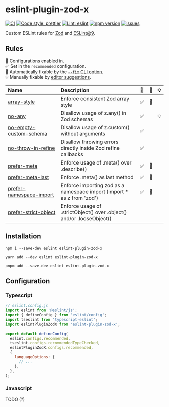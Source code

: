 # eslint-plugin-zod-x

[![CI][CIBadge]][CIURL]
[![Code style: prettier][CodeStyleBadge]][CodeStyleURL]
[![Lint: eslint][lintBadge]][lintURL]
[![npm version][npmVersionBadge]][npmVersionURL]
[![issues][issuesBadge]][issuesURL]

[CIBadge]: https://img.shields.io/github/actions/workflow/status/marcalexiei/eslint-plugin-zod-x/ci.yml?style=for-the-badge&logo=github&event=push&label=CI
[CIURL]: https://github.com/marcalexiei/eslint-plugin-zod-x/actions/workflows/CI.yml/badge.svg
[CodeStyleBadge]: https://img.shields.io/badge/code_style-prettier-ff69b4.svg?style=for-the-badge&logo=prettier
[CodeStyleURL]: https://prettier.io
[npmVersionBadge]: https://img.shields.io/npm/v/eslint-plugin-zod-x.svg?style=for-the-badge&logo=npm
[npmVersionURL]: https://www.npmjs.com/package/eslint-plugin-zod-x
[lintBadge]: https://img.shields.io/badge/lint-eslint-3A33D1?logo=eslint&style=for-the-badge
[lintURL]: https://eslint.org
[issuesBadge]: https://img.shields.io/github/issues/marcalexiei/eslint-plugin-zod-x.svg?style=for-the-badge
[issuesURL]: https://github.com/marcalexiei/eslint-plugin-zod-x/issues

Custom ESLint rules for [Zod](https://github.com/colinhacks/zod) and [ESLint@9](https://eslint.org).

## Rules

<!-- begin auto-generated rules list -->

💼 Configurations enabled in.\
✅ Set in the `recommended` configuration.\
🔧 Automatically fixable by the [`--fix` CLI option](https://eslint.org/docs/user-guide/command-line-interface#--fix).\
💡 Manually fixable by [editor suggestions](https://eslint.org/docs/latest/use/core-concepts#rule-suggestions).

| Name                                                             | Description                                                             | 💼  | 🔧  | 💡  |
| :--------------------------------------------------------------- | :---------------------------------------------------------------------- | :-- | :-- | :-- |
| [array-style](docs/rules/array-style.md)                         | Enforce consistent Zod array style                                      | ✅  | 🔧  |     |
| [no-any](docs/rules/no-any.md)                                   | Disallow usage of z.any() in Zod schemas                                | ✅  |     | 💡  |
| [no-empty-custom-schema](docs/rules/no-empty-custom-schema.md)   | Disallow usage of z.custom() without arguments                          | ✅  |     |     |
| [no-throw-in-refine](docs/rules/no-throw-in-refine.md)           | Disallow throwing errors directly inside Zod refine callbacks           | ✅  |     |     |
| [prefer-meta](docs/rules/prefer-meta.md)                         | Enforce usage of .meta() over .describe()                               | ✅  | 🔧  |     |
| [prefer-meta-last](docs/rules/prefer-meta-last.md)               | Enforce .meta() as last method                                          | ✅  | 🔧  |     |
| [prefer-namespace-import](docs/rules/prefer-namespace-import.md) | Enforce importing zod as a namespace import (import \* as z from 'zod') | ✅  | 🔧  |     |
| [prefer-strict-object](docs/rules/prefer-strict-object.md)       | Enforce usage of .strictObject() over .object() and/or .looseObject()   |     |     |     |

<!-- end auto-generated rules list -->

## Installation

```shell
npm i --save-dev eslint eslint-plugin-zod-x
```

```shell
yarn add --dev eslint eslint-plugin-zod-x
```

```shell
pnpm add --save-dev eslint eslint-plugin-zod-x
```

## Configuration

### Typescript

```js
// eslint.config.js
import eslint from '@eslint/js';
import { defineConfig } from 'eslint/config';
import tseslint from 'typescript-eslint';
import eslintPluginZodX from 'eslint-plugin-zod-x';

export default defineConfig(
  eslint.configs.recommended,
  tseslint.configs.recommendedTypeChecked,
  eslintPluginZodX.configs.recommended,
  {
    languageOptions: {
      // ...
    },
  },
);
```

### Javascript

TODO (?)
